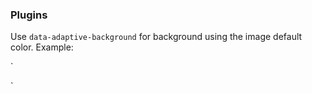 ### Plugins

Use `data-adaptive-background` for background using the image default color. Example: 

`
<div style='background-image: url(/some-image.jpg)' data-adaptive-background data-ab-css-background></div>
`